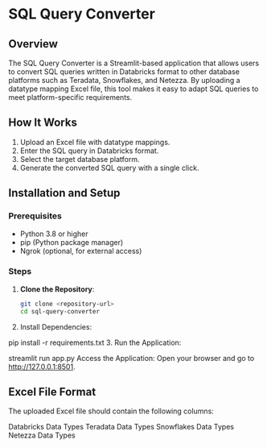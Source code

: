 # SQL Query Converter

## Overview
The SQL Query Converter is a Streamlit-based application that allows users to convert SQL queries written in Databricks format to other database platforms such as Teradata, Snowflakes, and Netezza. By uploading a datatype mapping Excel file, this tool makes it easy to adapt SQL queries to meet platform-specific requirements.

## How It Works
1. Upload an Excel file with datatype mappings.
2. Enter the SQL query in Databricks format.
3. Select the target database platform.
4. Generate the converted SQL query with a single click.

## Installation and Setup
### Prerequisites
- Python 3.8 or higher
- pip (Python package manager)
- Ngrok (optional, for external access)

### Steps
1. **Clone the Repository**:
   ```bash
   git clone <repository-url>
   cd sql-query-converter
2. Install Dependencies:

pip install -r requirements.txt
3. Run the Application:

streamlit run app.py
Access the Application: Open your browser and go to http://127.0.0.1:8501.

## Excel File Format
The uploaded Excel file should contain the following columns:

Databricks Data Types
Teradata Data Types
Snowflakes Data Types
Netezza Data Types
